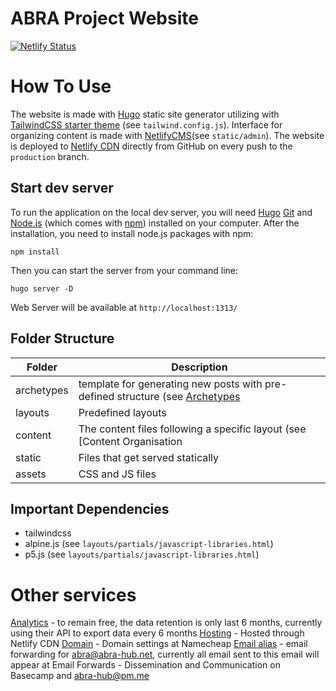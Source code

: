 # ABRA Project Website

[![Netlify Status](https://api.netlify.com/api/v1/badges/f0390256-11c9-4a28-8808-60e38c4b538b/deploy-status)](https://app.netlify.com/sites/abra-hub/deploys)

# How To Use

The website is made with [Hugo](https://gohugo.io/) static site generator utilizing with [TailwindCSS starter theme](https://github.com/dirkolbrich/hugo-theme-tailwindcss-starter) (see `tailwind.config.js`). Interface for organizing content is made with [NetlifyCMS](https://www.netlifycms.org/)(see `static/admin`). The website is deployed to [Netlify CDN](https://app.netlify.com) directly from GitHub on every push to the `production` branch. 

## Start dev server

To run the application on the local dev server, you will need [Hugo](https://gohugo.io/) [Git](https://git-scm.com/) and [Node.js](https://nodejs.org/en/download/) (which comes with [npm](http://npmjs.com/)) installed on your computer. After the installation, you need to install node.js packages with npm:

`npm install`

Then you can start the server from your command line:

`hugo server -D`

Web Server will be available at `http://localhost:1313/`


## Folder Structure

| Folder | Description |
| --- | --- |
| archetypes | template for generating new posts with pre-defined structure (see [Archetypes](https://gohugo.io/content-management/archetypes/)|
| layouts | Predefined layouts |
| content | The content files following a specific layout (see [Content Organisation | Hugo](https://gohugo.io/content-management/organization/)) |
| static | Files that get served statically |
| assets | CSS and JS files |

## Important Dependencies

- tailwindcss
- alpine.js (see `layouts/partials/javascript-libraries.html`)
- p5.js (see `layouts/partials/javascript-libraries.html`)

# Other services

[Analytics](https://abra.goatcounter.com/) - to remain free, the data retention is only last 6 months, currently using their API to export data every 6 months
[Hosting](https://app.netlify.com/) - Hosted through Netlify CDN
[Domain](https://www.namecheap.com/) - Domain settings at Namecheap
[Email alias](https://improvmx.com/) - email forwarding for abra@abra-hub.net, currently all email sent to this email will appear at Email Forwards - Dissemination and Communication on Basecamp and abra-hub@pm.me